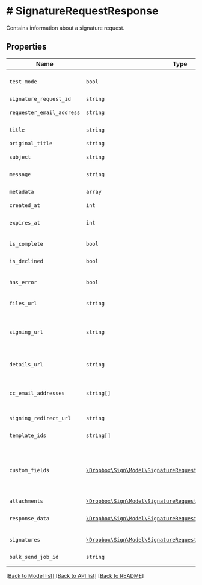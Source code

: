 # # SignatureRequestResponse

Contains information about a signature request.

## Properties

Name | Type | Description | Notes
------------ | ------------- | ------------- | -------------
| `test_mode` | ```bool``` |  Whether this is a test signature request. Test requests have no legal value. Defaults to `false`.  |  [default to false] |
| `signature_request_id` | ```string``` |  The id of the SignatureRequest.  |  |
| `requester_email_address` | ```string``` |  The email address of the initiator of the SignatureRequest.  |  |
| `title` | ```string``` |  The title the specified Account uses for the SignatureRequest.  |  |
| `original_title` | ```string``` |  Default Label for account.  |  |
| `subject` | ```string``` |  The subject in the email that was initially sent to the signers.  |  |
| `message` | ```string``` |  The custom message in the email that was initially sent to the signers.  |  |
| `metadata` | ```array``` |  The metadata attached to the signature request.  |  |
| `created_at` | ```int``` |  Time the signature request was created.  |  |
| `expires_at` | ```int``` |  The time when the signature request will expire unsigned signatures. See [Signature Request Expiration Date](https://developers.hellosign.com/docs/signature-request/expiration/) for details.  |  |
| `is_complete` | ```bool``` |  Whether or not the SignatureRequest has been fully executed by all signers.  |  |
| `is_declined` | ```bool``` |  Whether or not the SignatureRequest has been declined by a signer.  |  |
| `has_error` | ```bool``` |  Whether or not an error occurred (either during the creation of the SignatureRequest or during one of the signings).  |  |
| `files_url` | ```string``` |  The URL where a copy of the request&#39;s documents can be downloaded.  |  |
| `signing_url` | ```string``` |  The URL where a signer, after authenticating, can sign the documents. This should only be used by users with existing Dropbox Sign accounts as they will be required to log in before signing.  |  |
| `details_url` | ```string``` |  The URL where the requester and the signers can view the current status of the SignatureRequest.  |  |
| `cc_email_addresses` | ```string[]``` |  A list of email addresses that were CCed on the SignatureRequest. They will receive a copy of the final PDF once all the signers have signed.  |  |
| `signing_redirect_url` | ```string``` |  The URL you want the signer redirected to after they successfully sign.  |  |
| `template_ids` | ```string[]``` |  Templates IDs used in this SignatureRequest (if any).  |  |
| `custom_fields` | [```\Dropbox\Sign\Model\SignatureRequestResponseCustomFieldBase[]```](SignatureRequestResponseCustomFieldBase.md) |  An array of Custom Field objects containing the name and type of each custom field.<br><br>* Text Field uses `SignatureRequestResponseCustomFieldText`<br>* Checkbox Field uses `SignatureRequestResponseCustomFieldCheckbox`  |  |
| `attachments` | [```\Dropbox\Sign\Model\SignatureRequestResponseAttachment[]```](SignatureRequestResponseAttachment.md) |  Signer attachments.  |  |
| `response_data` | [```\Dropbox\Sign\Model\SignatureRequestResponseDataBase[]```](SignatureRequestResponseDataBase.md) |  An array of form field objects containing the name, value, and type of each textbox or checkmark field filled in by the signers.  |  |
| `signatures` | [```\Dropbox\Sign\Model\SignatureRequestResponseSignatures[]```](SignatureRequestResponseSignatures.md) |  An array of signature objects, 1 for each signer.  |  |
| `bulk_send_job_id` | ```string``` |  The ID of the Bulk Send job which sent the signature request, if applicable.  |  |

[[Back to Model list]](../../README.md#models) [[Back to API list]](../../README.md#endpoints) [[Back to README]](../../README.md)
